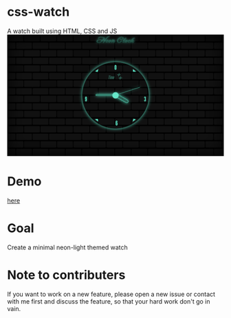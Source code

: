 # css-watch
A watch built using HTML, CSS and JS
![Screenshot](https://github.com/rajeevcodes0/css-watch/blob/main/screenshot.png)

# Demo
[here](https://rajeevcodes0.github.io/css-watch/)

# Goal
Create a minimal neon-light themed watch

# Note to contributers
If you want to work on a new feature, please open a new issue or contact with me first and discuss the feature, so that your hard work don't go in vain.

